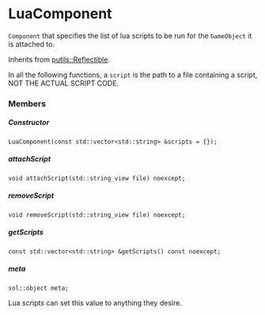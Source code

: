 # LuaComponent

`Component` that specifies the list of lua scripts to be run for the `GameObject` it is attached to.

Inherits from [putils::Reflectible](../../putils/reflection/Reflectible.md).

In all the following functions, a `script` is the path to a file containing a script, NOT THE ACTUAL SCRIPT CODE.

### Members

##### Constructor

```
LuaComponent(const std::vector<std::string> &scripts = {});
```

##### attachScript

```
void attachScript(std::string_view file) noexcept;
```

##### removeScript

```
void removeScript(std::string_view file) noexcept;
```

##### getScripts

```
const std::vector<std::string> &getScripts() const noexcept;
```

##### meta

```
sol::object meta;
```

Lua scripts can set this value to anything they desire.
